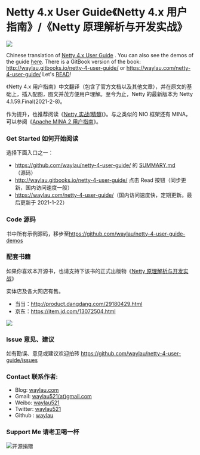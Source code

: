 # Netty 4.x User Guide《Netty 4.x 用户指南》/《Netty 原理解析与开发实战》

![](images/netty_logo.jpg)

Chinese translation of [Netty 4.x User Guide](http://netty.io/wiki/user-guide-for-4.x.html) . You can also see the demos of the guide [here](https://github.com/waylau/netty-4-user-guide-demos). There is a GitBook version of the book: <http://waylau.gitbooks.io/netty-4-user-guide/> or <https://waylau.com/netty-4-user-guide/>
Let's [READ](SUMMARY.md)!

《Netty 4.x 用户指南》中文翻译（包含了官方文档以及其他文章），并在原文的基础上，插入配图，图文并茂方便用户理解。至今为止，Netty 的最新版本为 Netty 4.1.59.Final(2021-2-8)。

作为提升，也推荐阅读《[Netty 实战(精髓)](https://github.com/waylau/essential-netty-in-action)》。与之类似的 NIO 框架还有 MINA，可以参阅《[Apache MINA 2 用户指南](https://github.com/waylau/apache-mina-2.x-user-guide)》。

### Get Started 如何开始阅读

选择下面入口之一：

- <https://github.com/waylau/netty-4-user-guide/> 的 [SUMMARY.md](SUMMARY.md)（源码）
- <http://waylau.gitbooks.io/netty-4-user-guide/> 点击 Read 按钮（同步更新，国内访问速度一般）
- <https://waylau.com/netty-4-user-guide/>（国内访问速度快，定期更新。最后更新于 2021-1-22）

### Code 源码

书中所有示例源码，移步至<https://github.com/waylau/netty-4-user-guide-demos>

### 配套书籍

如果你喜欢本开源书，也请支持下该书的正式出版物《[Netty 原理解析与开发实战](https://book.douban.com/subject/35317298/)》

实体店及各大网店有售。

- 当当：<http://product.dangdang.com/29180429.html>
- 京东：<https://item.jd.com/13072504.html>

![](images/netty.jpg)

### Issue 意见、建议

如有勘误、意见或建议欢迎拍砖 <https://github.com/waylau/netty-4-user-guide/issues>

### Contact 联系作者:

- Blog: [waylau.com](https://waylau.com)
- Gmail: [waylau521(at)gmail.com](mailto:waylau521@gmail.com)
- Weibo: [waylau521](http://weibo.com/waylau521)
- Twitter: [waylau521](https://twitter.com/waylau521)
- Github : [waylau](https://github.com/waylau)

### Support Me 请老卫喝一杯

![开源捐赠](https://waylau.com/images/showmethemoney-sm.jpg)
